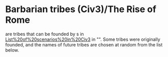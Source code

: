 # Barbarian tribes (Civ3)/The Rise of Rome

 are tribes that can be founded by s in [List%20of%20scenarios%20in%20Civ3](scenario) in "". Some tribes were originally founded, and the names of future tribes are chosen at random from the list below.